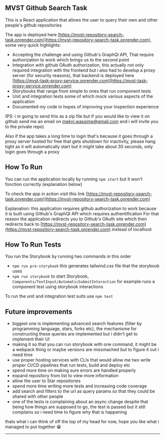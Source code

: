 ## MVST Github Search Task

This is a React application that allows the user to query their own and other people's github repositories

The app is deployed here [https://mvst-repository-search-task.onrender.com](https://mvst-repository-search-task.onrender.com), some very quick highlights:
- Accepting the challenge and using Github's GraphQl API, That require authorization to work which brings us to the second point
- Integration with github OAuth authorization, this actually not only required integration with the frontend but i also had to develop a proxy server (for security reasons), that backend is deployed here [https://mvst-task-proxy-service.onrender.com](https://mvst-task-proxy-service.onrender.com)
- Storybooks that range from simple to ones that run component tests
- Unit and integration tests some of which mock various aspects of the application
- Documented my code in hopes of improving your inspection experience

(PS: i m going to send this as a zip file but if you would like to view it on github send me an email on mekni.wassime@gmail.com and i will invite you to the private repo)

Also if the app takes a long time to login that's because it goes through a proxy server hosted for free that gets shutdown for inactivity, please hang tight as it will automatically start but it might take about 30 seconds, only login goes through a proxy

## How To Run
You can run the application locally by running `npm start` but it won't fonction correctly (explanation below)

To check the app in action visit this link [https://mvst-repository-search-task.onrender.com](https://mvst-repository-search-task.onrender.com)

Explanation: this application requires github authorization to work because it is built using Github's GraphQl API which requires authentification
For that reason the application redirects you to Github's OAuth site which then redirects back to [https://mvst-repository-search-task.onrender.com](https://mvst-repository-search-task.onrender.com) instead of localhost
## How To Run Tests
You run the Storybook by running two commands in this order
- `npm run pre-storybook` this generates tailwind.css file that the storybook uses
- `npm run storybook` to start Storybook, `Components/TextInput/AutomaticSubmitInteraction` for example runs a component test using storybook interactions

To run the unit and integration test suits use `npm test`

## Future improvements

- biggest one is implementing advanced search features (filter by programming language, stars, forks etc), the mechanisme for constructing these queries are implemented but i didn't get to implement their UI
- making it so that you can run storybook with one command, it might be a webpack thing or maybe versions are missmached but to figure it out i need time
- use proper hosting services with CLIs that would allow me two write proper CI/CD pipelines that run tests, build and deploy etc
- spend more time on making sure errors are handled properly
- expand repository from list to view more information
- allow the user to Star repositories
- spend more time writing more tests and increasing code coverage
- add search and filters to the url as query params so that they could be shared with other people
- one of the tests is complaining about an async change despite that being how things are supposed to go, the test is passed but it still complains so i need time to figure why that is happening


thats what i can think of off the top of my head for now, hope you like what i managed to put together 😁

---
